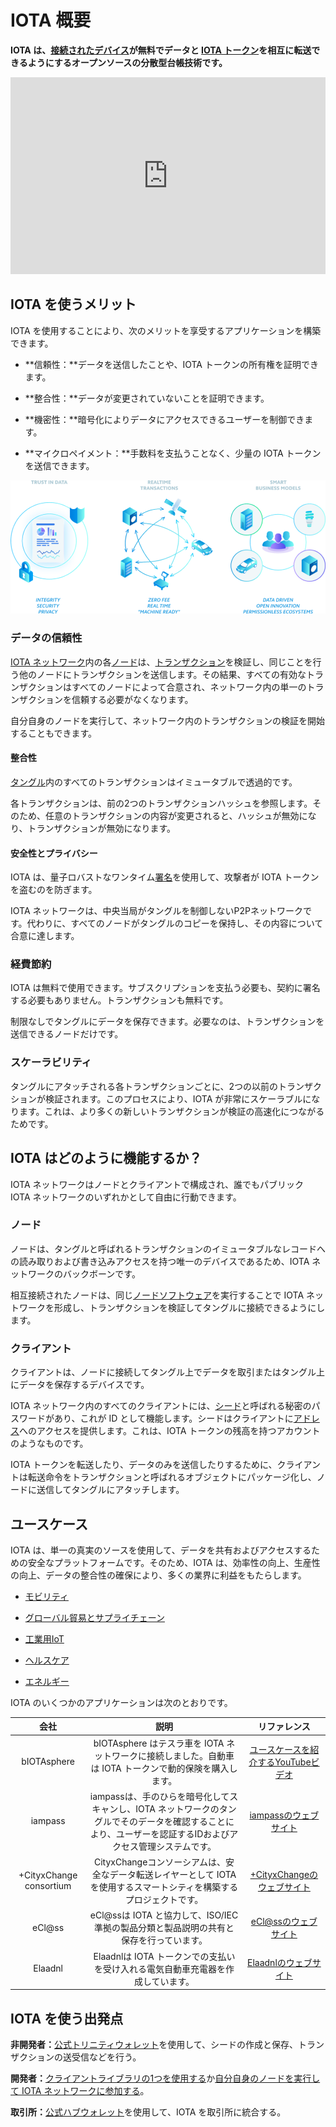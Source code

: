 # IOTA 概要
<!-- # IOTA overview -->

**IOTA は、[接続されたデバイス](https://en.wikipedia.org/wiki/Connected_Devices)が無料でデータと [IOTA トークン](../clients/token.md)を相互に転送できるようにするオープンソースの分散型台帳技術です。**
<!-- **IOTA is an open-source distributed ledger technology that allows [connected devices](https://en.wikipedia.org/wiki/Connected_Devices) to transfer data and [IOTA tokens](../clients/token.md) among each other for zero fees.** -->

<iframe src="https://www.youtube.com/embed/Gr-LstcDcAw" frameborder="0" width="560" height="315" style="max-width: 100%;"></iframe>

## IOTA を使うメリット
<!-- ## Why should I use IOTA? -->

IOTA を使用することにより、次のメリットを享受するアプリケーションを構築できます。
<!-- By using IOTA, you can build applications that benefit from the following: -->

- **信頼性：**データを送信したことや、IOTA トークンの所有権を証明できます。
<!-- - **Authenticity:** Prove that you sent data and/or own IOTA tokens -->
- **整合性：**データが変更されていないことを証明できます。
<!-- - **Integrity:** Prove that your data is unchanged -->
- **機密性：**暗号化によりデータにアクセスできるユーザーを制御できます。
<!-- - **Confidentiality:** Control who has access to your data through encryption -->
- **マイクロペイメント：**手数料を支払うことなく、少量の IOTA トークンを送信できます。
<!-- - **Micropayments:** Send small amounts of IOTA tokens without paying any fees -->

![IOTA benefits](../images/iota-benefits.png)

### データの信頼性
<!-- ### Trust in data -->

[IOTA ネットワーク](../network/iota-networks.md)内の各[ノード](../network/nodes.md)は、[トランザクション](../transactions/transactions.md)を検証し、同じことを行う他のノードにトランザクションを送信します。その結果、すべての有効なトランザクションはすべてのノードによって合意され、ネットワーク内の単一のトランザクションを信頼する必要がなくなります。
<!-- Each [node](../network/nodes.md) in an [IOTA network](../network/iota-networks.md) validates [transactions](../transactions/transactions.md), then sends them to other nodes that do the same. As a result, all valid transactions are agreed on by all nodes, removing the need to trust a single one in the network. -->

自分自身のノードを実行して、ネットワーク内のトランザクションの検証を開始することもできます。
<!-- You can even run your own node to start validating transaction in the network. -->

#### 整合性
<!-- #### Integrity -->

[タングル](../network/the-tangle.md)内のすべてのトランザクションはイミュータブルで透過的です。
<!-- All transactions in the [Tangle](../network/the-tangle.md) are immutable and transparent. -->

各トランザクションは、前の2つのトランザクションハッシュを参照します。そのため、任意のトランザクションの内容が変更されると、ハッシュが無効になり、トランザクションが無効になります。
<!-- Each transaction references the transaction hashes of two previous ones. So, if the contents of any transaction were to change, the hashes would be invalid, making the transactions invalid. -->

#### 安全性とプライバシー
<!-- #### Security and privacy -->

IOTA は、量子ロバストなワンタイム[署名](../clients/signatures.md)を使用して、攻撃者が IOTA トークンを盗むのを防ぎます。
<!-- IOTA uses quantum-robust one-time [signatures](../clients/signatures.md) to stop attackers from stealing IOTA tokens. -->

IOTA ネットワークは、中央当局がタングルを制御しないP2Pネットワークです。代わりに、すべてのノードがタングルのコピーを保持し、その内容について合意に達します。
<!-- IOTA networks are peer-to-peer networks where no central authority controls the Tangle. Instead, all nodes hold a copy of it and reach a consensus on its contents. -->

### 経費節約
<!-- ### Cost saving -->

IOTA は無料で使用できます。サブスクリプションを支払う必要も、契約に署名する必要もありません。トランザクションも無料です。
<!-- IOTA is free to use. You don't need to pay a subscription, or sign a contract. Even transactions are feeless. -->

制限なしでタングルにデータを保存できます。必要なのは、トランザクションを送信できるノードだけです。
<!-- You can store data on the Tangle with no restrictions. All you need is a node to which you can send transactions. -->

### スケーラビリティ
<!-- ### Scalability -->

タングルにアタッチされる各トランザクションごとに、2つの以前のトランザクションが検証されます。このプロセスにより、IOTA が非常にスケーラブルになります。これは、より多くの新しいトランザクションが検証の高速化につながるためです。
<!-- For each transaction that's attached to the Tangle, two previous transactions are validated. This process makes IOTA incredibly scalable because more new transactions lead to faster validations. -->

## IOTA はどのように機能するか？
<!-- ## How does IOTA work? -->

IOTA ネットワークはノードとクライアントで構成され、誰でもパブリック IOTA ネットワークのいずれかとして自由に行動できます。
<!-- An IOTA network consists of nodes and clients, and anyone is free to act as either in the public IOTA networks. -->

### ノード
<!-- ### Nodes -->

ノードは、タングルと呼ばれるトランザクションのイミュータブルなレコードへの読み取りおよび書き込みアクセスを持つ唯一のデバイスであるため、IOTA ネットワークのバックボーンです。
<!-- Nodes are the backbone of an IOTA network as they are the only devices that have read and write access to the immutable record of transactions called the Tangle. -->

相互接続されたノードは、同じ[ノードソフトウェア](root://node-software/0.1/introduction/overview.md)を実行することで IOTA ネットワークを形成し、トランザクションを検証してタングルに接続できるようにします。
<!-- Interconnected nodes form an IOTA network by running the same [node software](root://node-software/0.1/introduction/overview.md), allowing them to validate transactions and attach them to the Tangle. -->

### クライアント
<!-- ### Clients -->

クライアントは、ノードに接続してタングル上でデータを取引またはタングル上にデータを保存するデバイスです。
<!-- Clients are the devices that connect to nodes to transact or store data on the Tangle. -->

IOTA ネットワーク内のすべてのクライアントには、[シード](../clients/seeds.md)と呼ばれる秘密のパスワードがあり、これが ID として機能します。シードはクライアントに[アドレス](../clients/addresses.md)へのアクセスを提供します。これは、IOTA トークンの残高を持つアカウントのようなものです。
<!-- All clients in an IOTA network have a secret password called a [seed](../clients/seeds.md), which acts as their identity. Seeds give clients access to [addresses](../clients/addresses.md), which are like accounts with a balance of IOTA tokens. -->

IOTA トークンを転送したり、データのみを送信したりするために、クライアントは転送命令をトランザクションと呼ばれるオブジェクトにパッケージ化し、ノードに送信してタングルにアタッチします。
<!-- To transfer IOTA tokens or even to send only data, clients package the transfer instructions into objects called transactions and send them to a node to attach to the Tangle. -->

## ユースケース
<!-- ## What are some example use cases? -->

IOTA は、単一の真実のソースを使用して、データを共有およびアクセスするための安全なプラットフォームです。そのため、IOTA は、効率性の向上、生産性の向上、データの整合性の確保により、多くの業界に利益をもたらします。
<!-- IOTA is a secure platform for sharing and accessing data, using a single source of truth. As such, IOTA can benefit many industries by improving efficiency, increasing production, and ensuring data integrity. -->

- [モビリティ](https://www.iota.org/verticals/mobility-automotive)
<!-- - [Mobility](https://www.iota.org/verticals/mobility-automotive) -->
- [グローバル貿易とサプライチェーン](https://www.iota.org/verticals/global-trade-supply-chains)
<!-- - [Global trade and supply chains](https://www.iota.org/verticals/global-trade-supply-chains) -->
- [工業用IoT](https://www.iota.org/verticals/industrial-iot)
<!-- - [Industrial IoT](https://www.iota.org/verticals/industrial-iot) -->
- [ヘルスケア](https://www.iota.org/verticals/ehealth)
<!-- - [Healthcare](https://www.iota.org/verticals/ehealth) -->
- [エネルギー](https://www.iota.org/verticals/smart-energy)
<!-- - [Energy](https://www.iota.org/verticals/smart-energy) -->

IOTA のいくつかのアプリケーションは次のとおりです。
<!-- These are some applications of IOTA: -->

| **会社** | **説明** | **リファレンス** |
| :------: | :------: | :--------------: |
| bIOTAsphere | bIOTAsphere はテスラ車を IOTA ネットワークに接続しました。自動車は IOTA トークンで動的保険を購入します。 | [ユースケースを紹介するYouTubeビデオ](https://www.youtube.com/watch?v=2zvrA5KqeYw) |
| iampass | iampassは、手のひらを暗号化してスキャンし、IOTA ネットワークのタングルでそのデータを確認することにより、ユーザーを認証するIDおよびアクセス管理システムです。 | [iampassのウェブサイト](https://iampass.io/) |
| +CityxChange consortium | CityxChangeコンソーシアムは、安全なデータ転送レイヤーとして IOTA を使用するスマートシティを構築するプロジェクトです。 | [+CityxChangeのウェブサイト](http://cityxchange.eu/) |
| eCl@ss | eCl@ssは IOTA と協力して、ISO/IEC準拠の製品分類と製品説明の共有と保存を行っています。 | [eCl@ssのウェブサイト](https://www.eclass.eu/en/association/cooperation.html) |
| Elaadnl | Elaadnlは IOTA トークンでの支払いを受け入れる電気自動車充電器を作成しています。 | [Elaadnlのウェブサイト](https://www.elaad.nl/news/worlds-first-iota-charging-station-released/) |

## IOTA を使う出発点
<!-- ## Where do I start? -->

**非開発者：**[公式トリニティウォレット](root://wallets/0.1/trinity/introduction/overview.md)を使用して、シードの作成と保存、トランザクションの送受信などを行う。
<!-- **Non-developers:** Use the [official Trinity wallet](root://wallets/0.1/trinity/introduction/overview.md) to create and store your seed, send and receive transactions, and more. -->

**開発者：**[クライアントライブラリの1つを使用する](root://client-libraries/0.1/getting-started/quickstart.md)か[自分自身のノードを実行して IOTA ネットワークに参加する](root://node-software/0.1/iri/how-to-guides/quickstart.md)。
<!-- **Developers:** [Get started with one of the client libraries](root://client-libraries/0.1/getting-started/quickstart.md) or [join an IOTA network by running your own node](root://node-software/0.1/iri/how-to-guides/quickstart.md) -->

**取引所：**[公式ハブウォレット](root://wallets/0.1/hub/introduction/overview.md)を使用して、IOTA を取引所に統合する。
<!-- **Exchanges:** Use the [official Hub wallet](root://wallets/0.1/hub/introduction/overview.md) to integrate IOTA into your exchange. -->

